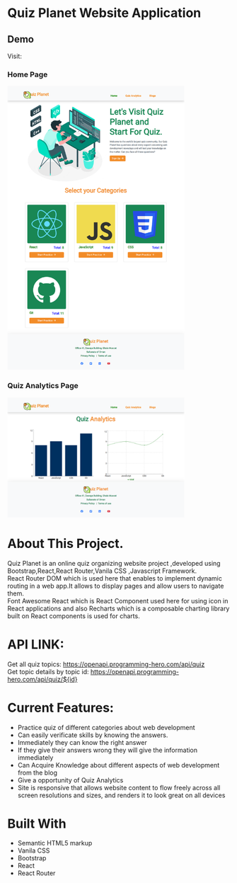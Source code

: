 # Quiz Planet Website Application
 

<!-- This project was bootstrapped with [Create React App](https://github.com/facebook/create-react-app). -->

## Demo

Visit:
### Home Page
<img src="./src/images/live-Website-ss.png" width="400" title="live-website-ss" />

### Quiz Analytics Page

<img src="./src/images/QuizAnalytics.png" width="400" title="live-website-ss" />



# About  This Project.

Quiz Planet is an online quiz organizing website project
,developed using Bootstrap,React,React Router,Vanila CSS ,Javascript Framework.<br/>
React Router DOM which is used here  that enables to implement dynamic routing in a web app.It allows  to display pages and allow users to navigate them.
<br/>
Font Awesome React which  is React Component used here for using icon  in React applications and also Recharts which is a composable charting library built on React components is used for charts.

# API LINK:
Get all quiz topics: https://openapi.programming-hero.com/api/quiz
<br/>
Get topic details by topic id: https://openapi.programming-hero.com/api/quiz/${id}

# Current Features:
-  Practice quiz of different categories about  web development
- Can easily verificate   skills by knowing the answers.
- Immediately  they can know the right answer 
- If they give their answers wrong they will give the information immediately
- Can Acquire Knowledge about different aspects of web development from the blog
- Give a opportunity of Quiz Analytics 
- Site is responsive that allows  website content to flow freely across all screen resolutions and sizes, and renders it to look great on all devices


# Built With

<ul>
  <li>Semantic HTML5 markup</li>
  <li>Vanila CSS</li>
   <li>Bootstrap</li>
   <li>React</li>
   <li>React Router</li>
<ul>



 
